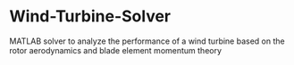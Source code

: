 # Wind-Turbine-Solver
MATLAB solver to analyze the performance of a wind turbine based on the rotor aerodynamics and blade element momentum theory

